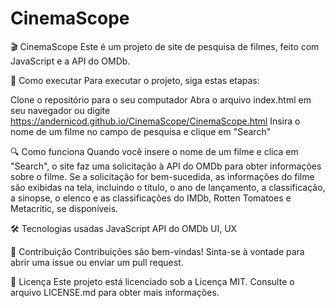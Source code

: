 # CinemaScope

🎬 CinemaScope
Este é um projeto de site de pesquisa de filmes, feito com JavaScript e a API do OMDb.

🚀 Como executar
Para executar o projeto, siga estas etapas:

Clone o repositório para o seu computador
Abra o arquivo index.html em seu navegador ou digite https://andernicod.github.io/CinemaScope/CinemaScope.html
Insira o nome de um filme no campo de pesquisa e clique em "Search"

🔍 Como funciona
Quando você insere o nome de um filme e clica em "Search", o site faz uma solicitação à API do OMDb para obter informações sobre o filme. Se a solicitação for bem-sucedida, as informações do filme são exibidas na tela, incluindo o título, o ano de lançamento, a classificação, a sinopse, o elenco e as classificações do IMDb, Rotten Tomatoes e Metacritic, se disponíveis.

🛠️ Tecnologias usadas
JavaScript
API do OMDb
UI, UX

🤝 Contribuição
Contribuições são bem-vindas! Sinta-se à vontade para abrir uma issue ou enviar um pull request.

📝 Licença
Este projeto está licenciado sob a Licença MIT. Consulte o arquivo LICENSE.md para obter mais informações.
